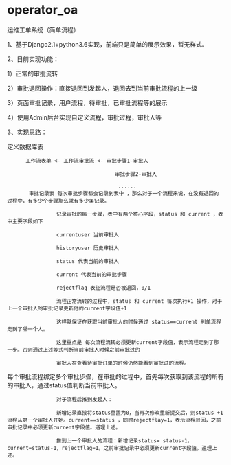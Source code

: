 # operator_oa

运维工单系统（简单流程）

1、基于Django2.1+python3.6实现，前端只是简单的展示效果，暂无样式。

2、目前实现功能：

1）正常的审批流转

2）审批退回操作：直接退回到发起人，退回去到当前审批流程的上一级

3）页面审批记录，用户流程，待审批，已审批流程等的展示

4）使用Admin后台实现自定义流程，审批过程，审批人等

3、实现思路：

定义数据库表

          工作流表单 <- 工作流审批流 <- 审批步骤1-审批人
          
                                       审批步骤2-审批人
                                       
                                        ......
           审批记录表 每次审批步骤都会记录到表中 ，那么对于一个流程来说，在没有退回的过程中，有多少个步骤那么就有多少条记录。
                    
                    记录审批的每一步骤，表中有两个核心字段，status 和 current ，表中主要字段如下
                    
                    currentuser 当前审批人
                    
                    historyuser 历史审批人
                    
                    status 代表当前的审批人
                    
                    current 代表当前的审批步骤
                    
                    rejectflag 表征流程是否被退回，0/1
                    
                    流程正常流转的过程中，status 和 current 每次执行+1 操作，对于上一个审批人的审批记录更新他的current字段值+1
                    
                    这样就保证在获取当前审批人的时候通过 status==current 判单流程走到了哪一个人。
                    
                    这里重点是 每次流程流转必须更新current字段值，表示流程走到了那一步。否则通过上述等式判断当前审批人时候之前审批过的
                    
                    审批人在查看待审批订单的时候仍然能看到审批过的流程。
                                        
每个审批流程绑定多个审批步骤，在审批的过程中，首先每次获取到该流程的所有的审批人，通过status值判断当前审批人。
                    
                    对于流程后推到发起人：
                    
                    新增记录直接将status重置为0，当再次修改重新提交后，则status +1 流程从第一个审批人开始。current==status ，同时rejectflay=1，表示流程驳回，之前审批记录中必须更新current字段值。道理上述。
                    
                    推到上一个审批人的流程：新增记录status= status-1，current=status-1，rejectflag=1。之前审批记录中必须更新current字段值。道理上述。
                    
                    
                                   
